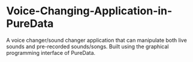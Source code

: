# Voice-Changing-Application-in-PureData
A voice changer/sound changer application that can manipulate both live sounds and pre-recorded sounds/songs. Built using the graphical programming interface of PureData.
